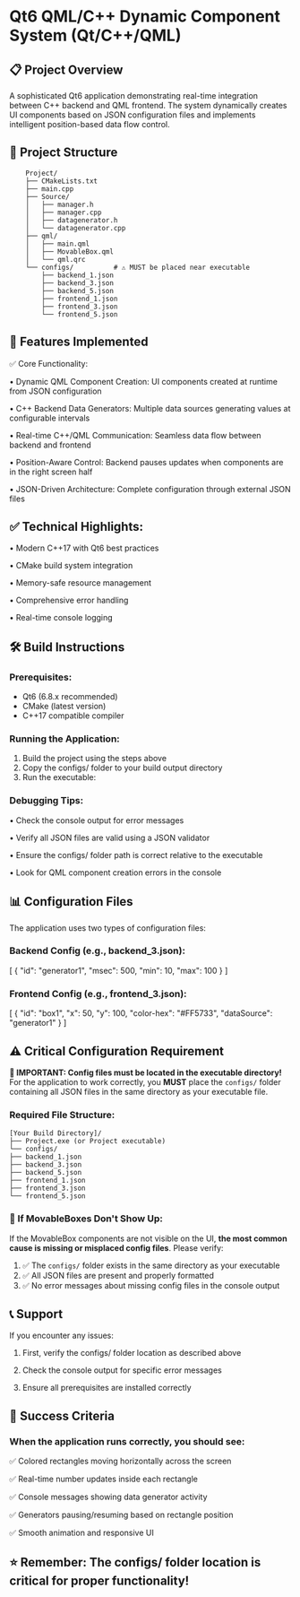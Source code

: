 # Qt6 QML/C++ Dynamic Component System (Qt/C++/QML)

## 📋 Project Overview
A sophisticated Qt6 application demonstrating real-time integration between C++ backend and QML frontend. The system dynamically creates UI components based on JSON configuration files and implements intelligent position-based data flow control.

## 📁 Project Structure
		Project/
		├── CMakeLists.txt
		├── main.cpp
		├── Source/
		│   ├── manager.h
		│   ├── manager.cpp
		│   ├── datagenerator.h
		│   └── datagenerator.cpp
		├── qml/
		│   ├── main.qml
		│   ├── MovableBox.qml
		│   └── qml.qrc
		└── configs/          # ⚠️ MUST be placed near executable
			├── backend_1.json
			├── backend_3.json
			├── backend_5.json
			├── frontend_1.json
			├── frontend_3.json
			└── frontend_5.json
	
## 🚀 Features Implemented
✅ Core Functionality:

• Dynamic QML Component Creation: UI components created at runtime from JSON configuration

• C++ Backend Data Generators: Multiple data sources generating values at configurable intervals

• Real-time C++/QML Communication: Seamless data flow between backend and frontend

• Position-Aware Control: Backend pauses updates when components are in the right screen half

• JSON-Driven Architecture: Complete configuration through external JSON files

## ✅ Technical Highlights:

• Modern C++17 with Qt6 best practices

• CMake build system integration

• Memory-safe resource management

• Comprehensive error handling

• Real-time console logging

## 🛠️ Build Instructions

### Prerequisites:
- Qt6 (6.8.x recommended)
- CMake (latest version)
- C++17 compatible compiler

### Running the Application:

1. Build the project using the steps above
2. Copy the configs/ folder to your build output directory
3. Run the executable:

### Debugging Tips:

• Check the console output for error messages

• Verify all JSON files are valid using a JSON validator

• Ensure the configs/ folder path is correct relative to the executable

• Look for QML component creation errors in the console

## 📊 Configuration Files

The application uses two types of configuration files:

### Backend Config (e.g., backend_3.json):
[
    {
        "id": "generator1",
        "msec": 500,
        "min": 10,
        "max": 100
    }
]

### Frontend Config (e.g., frontend_3.json):
[
    {
        "id": "box1",
        "x": 50,
        "y": 100,
        "color-hex": "#FF5733",
        "dataSource": "generator1"
    }
]

## ⚠️ Critical Configuration Requirement

**🚨 IMPORTANT: Config files must be located in the executable directory!**
For the application to work correctly, you **MUST** place the `configs/` folder containing all JSON files in the same directory as your executable file.

### Required File Structure:

	[Your Build Directory]/
	├── Project.exe (or Project executable)
	└── configs/
	├── backend_1.json
	├── backend_3.json
	├── backend_5.json
	├── frontend_1.json
	├── frontend_3.json
	└── frontend_5.json

### 🔧 If MovableBoxes Don't Show Up:
If the MovableBox components are not visible on the UI, **the most common cause is missing or misplaced config files**. Please verify:

1. ✅ The `configs/` folder exists in the same directory as your executable
2. ✅ All JSON files are present and properly formatted
3. ✅ No error messages about missing config files in the console output


## 📞 Support

If you encounter any issues:

1. First, verify the configs/ folder location as described above

2. Check the console output for specific error messages

3. Ensure all prerequisites are installed correctly


## 🎯 Success Criteria

### When the application runs correctly, you should see:

✅ Colored rectangles moving horizontally across the screen

✅ Real-time number updates inside each rectangle

✅ Console messages showing data generator activity

✅ Generators pausing/resuming based on rectangle position

✅ Smooth animation and responsive UI

## ⭐ Remember: The configs/ folder location is critical for proper functionality!